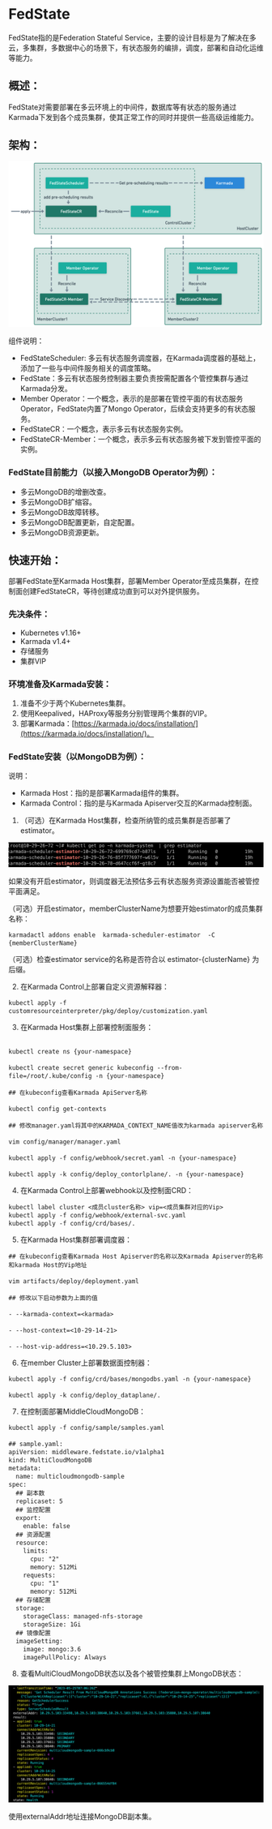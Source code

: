 # FedState

FedState指的是Federation Stateful Service，主要的设计目标是为了解决在多云，多集群，多数据中心的场景下，有状态服务的编排，调度，部署和自动化运维等能力。

## 概述：

FedState对需要部署在多云环境上的中间件，数据库等有状态的服务通过Karmada下发到各个成员集群，使其正常工作的同时并提供一些高级运维能力。

## 架构：

![structure.png](config/structure.png)

组件说明：

- FedStateScheduler: 多云有状态服务调度器，在Karmada调度器的基础上，添加了一些与中间件服务相关的调度策略。
- FedState：多云有状态服务控制器主要负责按需配置各个管控集群与通过Karmada分发。
- Member Operator：一个概念，表示的是部署在管控平面的有状态服务Operator，FedState内置了Mongo Operator，后续会支持更多的有状态服务。
- FedStateCR：一个概念，表示多云有状态服务实例。
- FedStateCR-Member：一个概念，表示多云有状态服务被下发到管控平面的实例。

### FedState目前能力（以接入MongoDB Operator为例）：

- 多云MongoDB的增删改查。
- 多云MongoDB扩缩容。
- 多云MongoDB故障转移。
- 多云MongoDB配置更新，自定配置。
- 多云MongoDB资源更新。

## 快速开始：

部署FedState至Karmada Host集群，部署Member Operator至成员集群，在控制面创建FedStateCR，等待创建成功直到可以对外提供服务。

### 先决条件：

- Kubernetes v1.16+
- Karmada v1.4+
- 存储服务
- 集群VIP

### 环境准备及Karmada安装：

1. 准备不少于两个Kubernetes集群。
2. 使用Keepalived，HAProxy等服务分别管理两个集群的VIP。
3. 部署Karmada：[https://karmada.io/docs/installation/](https://karmada.io/docs/installation/)。

### FedState安装（以MongoDB为例）：

说明：

- Karmada Host：指的是部署Karmada组件的集群。
- Karmada Control：指的是与Karmada Apiserver交互的Karmada控制面。

1. （可选）在Karmada Host集群，检查所纳管的成员集群是否部署了estimator。

![Image.png](config/Image.png)

如果没有开启estimator，则调度器无法预估多云有状态服务资源设置能否被管控平面满足。

（可选）开启estimator，memberClusterName为想要开始estimator的成员集群名称：

```shell
karmadactl addons enable  karmada-scheduler-estimator  -C {memberClusterName}
```

（可选）检查estimator service的名称是否符合以 estimator-{clusterName} 为后缀。

2. 在Karmada Control上部署自定义资源解释器：

```other
kubectl apply -f customresourceinterpreter/pkg/deploy/customization.yaml
```

3. 在Karmada Host集群上部署控制面服务：

```other

kubectl create ns {your-namespace}

kubectl create secret generic kubeconfig --from-file=/root/.kube/config -n {your-namespace} 

## 在kubeconfig查看Karmada ApiServer名称

kubectl config get-contexts

## 修改manager.yaml将其中的KARMADA_CONTEXT_NAME值改为karmada apiserver名称

vim config/manager/manager.yaml

kubectl apply -f config/webhook/secret.yaml -n {your-namespace}

kubectl apply -k config/deploy_contorlplane/. -n {your-namespace}
```

4. 在Karmada Control上部署webhook以及控制面CRD：

```other
kubectl label cluster <成员cluster名称> vip=<成员集群对应的Vip>
kubectl apply -f config/webhook/external-svc.yaml
kubectl apply -f config/crd/bases/.
```

5. 在Karmada Host集群部署调度器：

```other
## 在kubeconfig查看Karmada Host Apiserver的名称以及Karmada Apiserver的名称和karmada Host的Vip地址

vim artifacts/deploy/deployment.yaml

## 修改以下启动参数为上面的值    

- --karmada-context=<karmada>

- --host-context=<10-29-14-21>

- --host-vip-address=<10.29.5.103>
```

6. 在member Cluster上部署数据面控制器：

```other
kubectl apply -f config/crd/bases/mongodbs.yaml -n {your-namespace}

kubectl apply -k config/deploy_dataplane/.
```

7. 在控制面部署MiddleCloudMongoDB：

```shell
kubectl apply -f config/sample/samples.yaml

## sample.yaml:
apiVersion: middleware.fedstate.io/v1alpha1
kind: MultiCloudMongoDB
metadata:
  name: multicloudmongodb-sample
spec:
  ## 副本数
  replicaset: 5
  ## 监控配置
  export:
    enable: false
  ## 资源配置
  resource:
    limits:
      cpu: "2"
      memory: 512Mi
    requests:
      cpu: "1"
      memory: 512Mi
  ## 存储配置
  storage:
    storageClass: managed-nfs-storage
    storageSize: 1Gi
  ## 镜像配置
  imageSetting:
    image: mongo:3.6
    imagePullPolicy: Always
```

8. 查看MultiCloudMongoDB状态以及各个被管控集群上MongoDB状态：

![multicloudmongodbstatus.png](config/multicloudstatus.png)

使用externalAddr地址连接MongoDB副本集。

